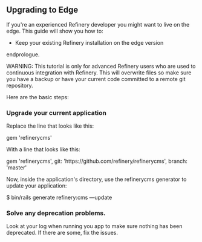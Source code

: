 Upgrading to Edge
-----------------

If you're an experienced Refinery developer you might want to live on
the edge. This guide will show you how to:

-   Keep your existing Refinery installation on the edge version

endprologue.

WARNING: This tutorial is only for advanced Refinery users who are used
to continuous integration with Refinery. This will overwrite files so
make sure you have a backup or have your current code committed to a
remote git repository.

Here are the basic steps:

### Upgrade your current application

Replace the line that looks like this:

<ruby>
gem 'refinerycms'
</ruby>

With a line that looks like this:

<ruby>
gem 'refinerycms', git: 'https://github.com/refinery/refinerycms',
branch: 'master'
</ruby>

Now, inside the application's directory, use the refinerycms generator
to update your application:

<shell>
$ bin/rails generate refinery:cms —update
</shell>

### Solve any deprecation problems.

Look at your log when running you app to make sure nothing has been
deprecated. If there are some, fix the issues.
